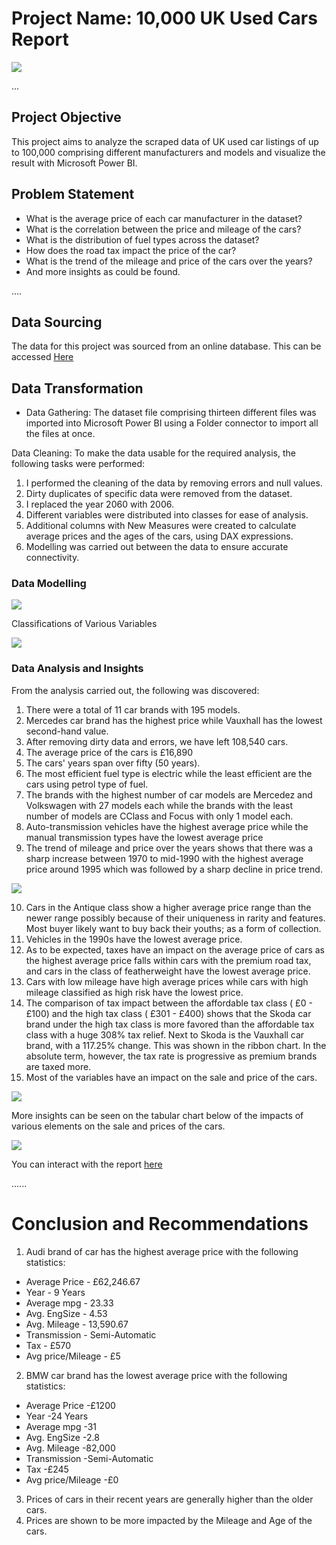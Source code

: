 # Project Name: 10,000 UK Used Cars Report


![](banner.png)


...
## Project Objective

This project aims to analyze the scraped data of UK used car listings of up to 100,000 comprising different manufacturers and models and visualize the result with Microsoft Power BI.


## Problem Statement

* What is the average price of each car manufacturer in the dataset?
* What is the correlation between the price and mileage of the cars?
* What is the distribution of fuel types across the dataset?
* How does the road tax impact the price of the car?
* What is the trend of the mileage and price of the cars over the years?
* And more insights as could be found.


....
## Data Sourcing

The data for this project was sourced from an online database. This can be accessed [Here](https://www.kaggle.com/datasets/adityadesai13/used-car-dataset-ford-and-mercedes)


## Data Transformation

 - Data Gathering: The dataset file comprising thirteen different files was imported into Microsoft Power BI using a Folder connector to import all the files at once.

 Data Cleaning: To make the data usable for the required analysis, the following tasks were performed:
1. I performed the cleaning of the data by removing errors and null values. 
2. Dirty duplicates of specific data were removed from the dataset.
3. I replaced the year 2060 with 2006. 
4. Different variables were distributed into classes for ease of analysis.
5. Additional columns with New Measures were created to calculate average prices and the ages of the cars, using DAX expressions.
6. Modelling was carried out between the data to ensure accurate connectivity.


### Data Modelling                          


![](Used_cars_modelling.png)                 



Classifications of Various Variables   

![](classification_of_variables.png)



### Data Analysis and Insights

From the analysis carried out, the following was discovered:
1. There were a total of 11 car brands with 195 models.
2. Mercedes car brand has the highest price while Vauxhall has the lowest second-hand value.
3. After removing dirty data and errors, we have left 108,540 cars.
4. The average price of the cars is £16,890
5. The cars' years span over fifty (50 years).
6. The most efficient fuel type is electric while the least efficient are the cars using petrol type of fuel.
7. The brands with the highest number of car models are Mercedez and Volkswagen with 27 models each while the brands with the least number of models are CClass and Focus with only 1 model each.
8. Auto-transmission vehicles have the highest average price while the manual transmission types have the lowest average price
9. The trend of mileage and price over the years shows that there was a sharp increase between 1970 to mid-1990 with the highest average price around 1995 which was followed by a sharp decline in price trend.


![](used_cars_dashboard.png)



10. Cars in the Antique class show a higher average price range than the newer range possibly because of their uniqueness in rarity and features. Most buyer likely want to buy back their youths; as a form of collection.
11. Vehicles in the 1990s have the lowest average price.
12. As to be expected, taxes have an impact on the average price of cars as the highest average price falls within cars with the premium road tax, and cars in the class of featherweight have the lowest average price.  
13. Cars with low mileage have high average prices while cars with high mileage classified as high risk have the lowest price.
14. The comparison of tax impact between the affordable tax class ( £0 - £100) and the high tax class ( £301 - £400) shows that the Skoda car brand under the high tax class is more favored than the affordable tax class with a huge 308% tax relief. Next to Skoda is the Vauxhall car brand, with a 117.25% change. This was shown in the ribbon chart. In the absolute term, however, the tax rate is progressive as premium brands are taxed more.
15. Most of the variables have an impact on the sale and price of the cars. 


    
![](used_cars_charts.png)


More insights can be seen on the tabular chart below of the impacts of various elements on the sale and prices of the cars.




![](used_cars_tabular.png)


You can interact with the report [here](https://app.powerbi.com/groups/8da3a3c6-0dc0-4c56-ba8d-510a929cca8d/reports/79c1dfeb-78d3-4bd6-9469-1b7aa5d6554e?ctid=0f4b7089-c4c8-43da-8959-f3ea16f5eabb&pbi_source=linkShare&bookmarkGuid=05debe1c-c338-419e-8f1b-8711206b9c3b)

......
# Conclusion and Recommendations

1. Audi brand of car has the highest average price with the following statistics:
- Average Price      - £62,246.67
- Year               - 9 Years
- Average mpg        - 23.33
- Avg. EngSize       - 4.53
- Avg. Mileage       - 13,590.67
- Transmission       - Semi-Automatic
- Tax                - £570
- Avg price/Mileage  - £5

2. BMW car brand has the lowest average price with the following statistics:
-  Average Price      -£1200
- Year                -24 Years
- Average mpg         -31
- Avg. EngSize        -2.8
- Avg. Mileage        -82,000
- Transmission        -Semi-Automatic
- Tax                 -£245
- Avg price/Mileage   -£0

3. Prices of cars in their recent years are generally higher than the older cars.
4. Prices are shown to be more impacted by the Mileage and Age of the cars.

